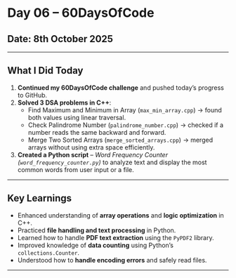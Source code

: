 # Day 06 – 60DaysOfCode

## Date: 8th October 2025

---

## What I Did Today

1. **Continued my 60DaysOfCode challenge** and pushed today’s progress to GitHub.  
2. **Solved 3 DSA problems in C++**:
   - Find Maximum and Minimum in Array (`max_min_array.cpp`) → found both values using linear traversal.  
   - Check Palindrome Number (`palindrome_number.cpp`) → checked if a number reads the same backward and forward.  
   - Merge Two Sorted Arrays (`merge_sorted_arrays.cpp`) → merged arrays without using extra space efficiently.  
3. **Created a Python script** – *Word Frequency Counter (`word_frequency_counter.py`)* to analyze text and display the most common words from user input or a file.  

---

## Key Learnings

- Enhanced understanding of **array operations** and **logic optimization** in C++.  
- Practiced **file handling and text processing** in Python.  
- Learned how to handle **PDF text extraction** using the `PyPDF2` library.  
- Improved knowledge of **data counting** using Python’s `collections.Counter`.  
- Understood how to **handle encoding errors** and safely read files.

---
